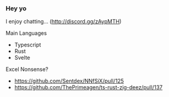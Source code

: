 ### Hey yo

I enjoy chatting... (http://discord.gg/zAypMTH)

Main Languages
- Typescript
- Rust
- Svelte

Excel Nonsense?
- https://github.com/Sentdex/NNfSiX/pull/125
- https://github.com/ThePrimeagen/ts-rust-zig-deez/pull/137
